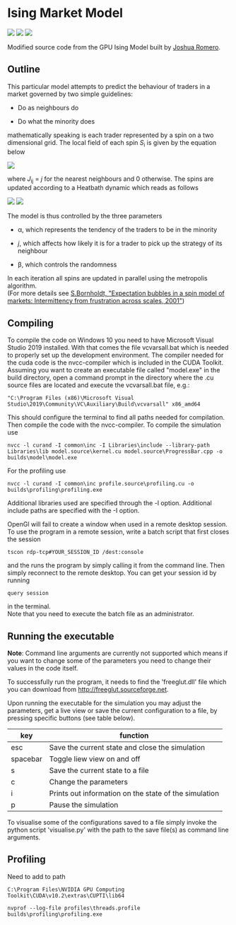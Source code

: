 # Ising Market Model

<img src="https://img.shields.io/github/issues/kenokrieger/marketModel"> <img src="https://img.shields.io/github/commit-activity/m/kenokrieger/marketModel">
<img src="http://qmpy.org/badges/license.svg">

Modified source code from the GPU Ising Model built by
<a href="https://github.com/romerojosh">Joshua Romero</a>.

## Outline

This particular model attempts to predict the behaviour of traders in a market
governed by two simple guidelines:

- Do as neighbours do

- Do what the minority does

mathematically speaking is each trader represented by a spin on a two dimensional
grid. The local field of each spin *S*<sub>i</sub> is given by the equation below

<img src="https://render.githubusercontent.com/render/math?math=h_i(t) = \sum_{j = 1}^N J_{ij} S_j - \alpha S_i \left| \frac{1}{N} \sum_{j = 1}^N S_j \right|">

where *J*<sub>ij</sub> = *j* for the nearest neighbours and 0 otherwise. The spins
are updated according to a Heatbath dynamic which reads as follows

<img src="https://render.githubusercontent.com/render/math?math=S_i(t %2B 1) = %2B 1 \quad \mathrm{with} \quad p = \frac{1}{1 %2B \exp(-2\beta h_i(t))}">
<img src="https://render.githubusercontent.com/render/math?math=S_i(t %2B 1) = -1 \quad \mathrm{with} \quad 1 - p">

The model is thus controlled by the three parameters

- &alpha;, which represents the tendency of the traders to be in the minority

- *j*, which affects how likely it is for a trader to pick up the strategy of its neighbour

- &beta;, which controls the randomness

In each iteration all spins are updated in parallel using the metropolis
algorithm. </br>
(For more details see <a href="https://arxiv.org/pdf/cond-mat/0105224.pdf">
S.Bornholdt, "Expectation bubbles in a spin model of markets: Intermittency from
frustration across scales, 2001"</a>)

## Compiling

To compile the code on Windows 10 you need to have Microsoft Visual Studio
2019 installed. With that comes the file vcvarsall.bat which is needed to
properly set up the development environment. The compiler needed for the cuda
code is the nvcc-compiler which is included in the CUDA Toolkit.
Assuming you want to create an executable file called "model.exe" in the build
directory, open a command prompt in the directory where the .cu source files are
located and execute the vcvarsall.bat file, e.g.:

```terminal
"C:\Program Files (x86)\Microsoft Visual Studio\2019\Community\VC\Auxiliary\Build\vcvarsall" x86_amd64
```

This should configure the terminal to find all paths needed for compilation.
Then compile the code with the nvcc-compiler. To compile the simulation use

```terminal
nvcc -l curand -I common\inc -I Libraries\include --library-path Libraries\lib model.source\kernel.cu model.source\ProgressBar.cpp -o builds\model\model.exe
```

For the profiling use

```terminal
nvcc -l curand -I common\inc profile.source\profiling.cu -o builds\profiling\profiling.exe
```

Additional libraries used are specified through the -l option. Additional include
paths are specified with the -I option.

OpenGl will fail to create a window when used in a remote desktop session. To
use the program in a remote session, write a batch script that first closes the
session

```terminal
tscon rdp-tcp#YOUR_SESSION_ID /dest:console
```

and the runs the program by simply calling it from the command line. Then simply reconnect to the remote desktop.
You can get your session id by running

```terminal
query session
```

in the terminal. </br>
Note that you need to execute the batch file as an administrator.

## Running the executable

**Note**: Command line arguments are currently not supported which means if you want
to change some of the parameters you need to change their values in the code itself.</br>

To successfully run the program, it needs to find the 'freeglut.dll' file which
you can download from http://freeglut.sourceforge.net. <br/>

Upon running the executable for the simulation you may adjust the parameters, get a live
view or save the current configuration to a file, by pressing specific buttons (see table below).

| key      | function                                              |
|----------|-------------------------------------------------------|
| esc      | Save the current state and close the simulation       |
| spacebar | Toggle liew view on and off                           |
| s        | Save the current state to a file                      |
| c        | Change the parameters                                 |
| i        | Prints out information on the state of the simulation |
| p        | Pause the simulation                                  |

To visualise some of the configurations saved to a file simply invoke the
python script 'visualise.py' with the path to the save file(s) as command line
arguments.

## Profiling

Need to add to path

```terminal
C:\Program Files\NVIDIA GPU Computing Toolkit\CUDA\v10.2\extras\CUPTI\lib64
```

```terminal
nvprof --log-file profiles\threads.profile builds\profiling\profiling.exe
```
